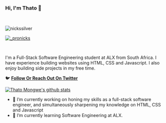 ### Hi, I'm Thato 👋

<br>
<p align="left"> <img src="https://komarev.com/ghpvc/?username=nickssilver&label=Profile%20views&color=0e75b6&style=flat" alt="nickssilver" /> </p>

<p align="left"> <a href="https://twitter.com/_pronicks" target="blank"><img src="https://img.shields.io/twitter/follow/_pronicks?logo=twitter&style=for-the-badge" alt="_pronicks" /></a> </p>
<br>


I'm a Full-Stack Software Engineering student at ALX from South Africa. I have experience building websites using HTML, CSS and Javascript. I also enjoy building side projects in my free time.

🐦 **[Follow Or Reach Out On Twitter](https://twitter.com/THATOMongwe4)**<br/>

[![Thato Mongwe's github stats](https://github-readme-stats.vercel.app/api?username=Tarto-4&count_private=true&show_icons=true&hide=contribs,issues)](https://github.com/anuraghazra/github-readme-stats)

- 🔭 I’m currently working on honing my skills as a full-stack software engineer, and simultaneously sharpening my knowledge on HTML, CSS and Javascript 
- 🌱 I’m currently learning Software Engineering at ALX.
